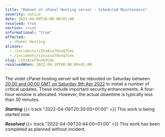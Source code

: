 ```yaml
---
title: "Reboot of cPanel Hosting server - Scheduled Maintenance"
severity: notice
date: 2022-04-09T20:00:00+01:00
resolved: true
section: issue
informational: "true"
affected:
  - cPanel Hosting
aliases:
  - /incidents/cZVzAcw79nnQ7Cms
  - /incidents/czvzacw79nnq7cms
slug: cZVzAcw79nnQ7Cms
resolvedWhen: 2022-04-10T00:00:00+01:00
---
```

The violet cPanel hosting server will be rebooted on Saturday between [20:00 and 00:00 GMT on Saturday 9th Apr 2022](https://www.timeanddate.com/worldclock/fixedtime.html?msg=Reboot+of+Violet+server+-+Scheduled+Maintenance&iso=20220409T20&p1=5823&ah=4) to install a number of critical updates. These include important security enhancements. A four-hour window is allocated. However, the actual downtime is typically less than 30 minutes.

***Starting*** {{< track "2022-04-09T20:30:00+01:00" >}}
This work is being started now.


***Resolved*** {{< track "2022-04-09T20:44:00+01:00" >}}
This work has been completed as planned without incident.


